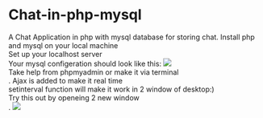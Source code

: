 # Chat-in-php-mysql
A Chat Application in php with mysql database for storing chat.
Install php and mysql on your local machine<br>
Set up your localhost server<br>
Your mysql configeration should look like this:
<img src="https://image.ibb.co/nxTCNR/tableconf.png"><br>
Take help from phpmyadmin or make it via terminal<br>.
Ajax is added to make it real time<br>
setinterval function will make it work in 2 window of desktop:)<br>
Try this out by openeing 2 new window<br>.
<img src="https://image.ibb.co/bAu2NR/chatapp.png"><br>
